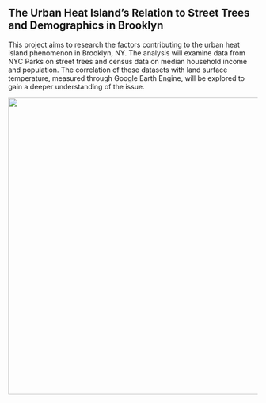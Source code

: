 ## The Urban Heat Island’s Relation to Street Trees and Demographics in Brooklyn

This project aims to research the factors contributing to the urban heat island phenomenon in Brooklyn, NY. The analysis will examine data from NYC Parks on street trees and census data on median household income and population. The correlation of these datasets with land surface temperature, measured through Google Earth Engine, will be explored to gain a deeper understanding of the issue.

<img src=https://user-images.githubusercontent.com/125500854/235953328-76068770-923a-486b-b5e3-ae452a7656cd.png height="600" width="600">

